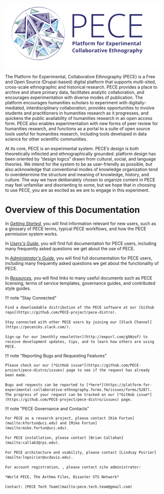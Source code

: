 
![](media/pece-logo-5.png#logo)

<div markdown="1" class="row">

<div markdown="1" class="column1">

The Platform for Experimental, Collaborative Ethnography (PECE) is a Free and Open Source (Drupal-based) digital platform that supports multi-sited, cross-scale ethnographic and historical research. PECE provides a place to archive and share primary data, facilitates analytic collaboration, and encourages experimentation with diverse modes of publication. The platform encourages humanities scholars to experiment with digitally-mediated, interdisciplinary collaboration, provides opportunities to involve students and practitioners in humanities research as it progresses, and quickens the public availability of humanities research in an open access form. PECE also enables experimentation with new forms of peer review for humanities research, and functions as a portal to a suite of open source tools useful for humanities research, including tools developed in data science for other scientific communities.

At its core, PECE is an experimental system. PECE’s design is both theoretically inflected and ethnographically grounded: platform design has been oriented by “design logics” drawn
from cultural, social, and language theories. We intend for the system to be as user-friendly as possible, but also acknowledge that conventional modes of knowledge organization tend to overdetermine the structure and meaning of knowledge, history, and culture. The way we have deliberately chosen to organize content in PECE may feel unfamiliar and disorienting to some, but we hope that in choosing to use PECE, you are as excited as we are to engage in this experiment.

Overview of this Documentation
=====================

In [*Getting Started*](../gettingstarted), you will find information relevant for new users, such as a glossary of PECE terms, typical PECE workflows, and how the PECE permission system works.

In [*Users's Guide*](../usersguide), you will find full documentation for PECE users, including many frequently asked questions we get about the use of PECE.

In [*Administrator's Guide*](../installation), you will find full documentation for PECE users, including many frequently asked questions we get about the functionality of PECE.

In [*Resources*](../legal), you will find links to many useful documents such as PECE licensing, terms of service templates, governance guides, and contributed style guides.

</div>

<div markdown="1" class="column2">

!!! note "Stay Connected"

    Find a downloadable distribution of the PECE software at our [Github repo](https://github.com/PECE-project/pece-distro).

    Stay connected with other PECE users by joining our [Slack Channel](https://peceniks.slack.com/).

    Sign-up for our [monthly newsletter](http://eepurl.com/ghNzof) to receive development updates, tips, and to learn how others are using PECE.

!!! note "Reporting Bugs and Requesting Features"

    Please check our our [*GitHub issue*](https://github.com/PECE-project/pece-distro/issues) page to see if the request has already been made.

    Bugs and requests can be reported to [*here*](https://platform-for-experimental-collaborative-ethnography.forms.fm/issues/forms/5287). The progress of your request can be tracked on our [*GitHub issue*](https://github.com/PECE-project/pece-distro/issues) page.

!!! note "PECE Governance and Contacts"

    For PECE as a research project, please contact [Kim Fortun](mailto:kfortun@uci.edu) and [Mike Fortun](mailto:mike.fortun@uci.edu).

    For PECE installation, please contact [Brian Callahan](mailto:callab3@rpi.edu).

    For PECE architecture and usability, please contact [Lindsay Poirier](mailto:lnpoirier@ucdavis.edu).

    For account registration, , please contact site administrator:

    *World PECE, The Asthma Files, Disaster STS Network*

    Contact: [PECE Tech Team](mailto:pece.tech.team@gmail.com)

</div>

</div>
